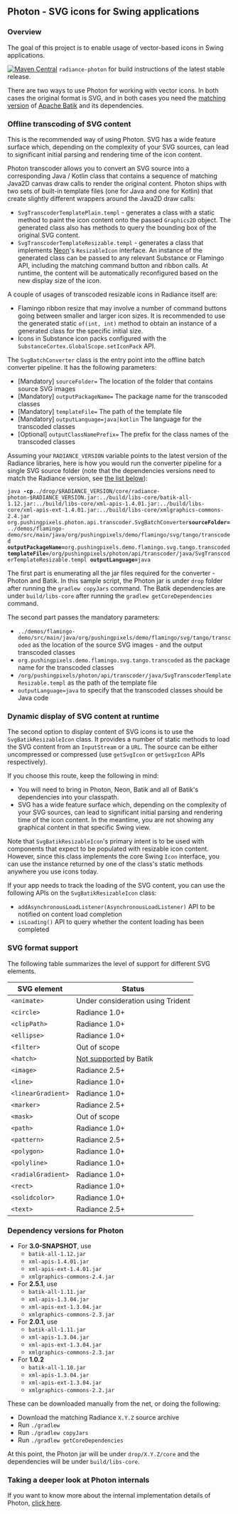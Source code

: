 ## Photon - SVG icons for Swing applications

### Overview

The goal of this project is to enable usage of vector-based icons in Swing applications.

[![Maven Central](https://maven-badges.herokuapp.com/maven-central/org.pushing-pixels/radiance-photon/badge.svg)](https://maven-badges.herokuapp.com/maven-central/org.pushing-pixels/radiance-photon) `radiance-photon` for build instructions of the latest stable release.

There are two ways to use Photon for working with vector icons. In both cases the original format is SVG, and in both cases you need the [matching version](#dependency-versions-for-photon) of [Apache Batik](https://xmlgraphics.apache.org/batik/) and its dependencies.

### Offline transcoding of SVG content

This is the recommended way of using Photon. SVG has a wide feature surface which, depending on the complexity of your SVG sources, can lead to significant initial parsing and rendering time of the icon content.

Photon transcoder allows you to convert an SVG source into a corresponding Java / Kotlin class that contains a sequence of matching Java2D canvas draw calls to render the original content. Photon ships with two sets of built-in template files (one for Java and one for Kotlin) that create slightly different wrappers around the Java2D draw calls:

* `SvgTranscoderTemplatePlain.templ` - generates a class with a static method to paint the icon content onto the passed `Graphics2D` object. The generated class also has methods to query the bounding box of the original SVG content.
* `SvgTranscoderTemplateResizable.templ` - generates a class that implements [Neon](../neon/neon.md)'s `ResizableIcon` interface. An instance of the generated class can be passed to any relevant Substance or Flamingo API, including the matching command button and ribbon calls. At runtime, the content will be automatically reconfigured based on the new display size of the icon.

A couple of usages of transcoded resizable icons in Radiance itself are:

* Flamingo ribbon resize that may involve a number of command buttons going between smaller and larger icon sizes. It is recommended to use the generated static `of(int, int)` method to obtain an instance of a generated class for the specific initial size.
* Icons in Substance icon packs configured with the `SubstanceCortex.GlobalScope.setIconPack` API.

The `SvgBatchConverter` class is the entry point into the offline batch converter pipeline. It has the following parameters:

* [Mandatory] `sourceFolder=` The location of the folder that contains source SVG images
* [Mandatory] `outputPackageName=` The package name for the transcoded classes
* [Mandatory] `templateFile=` The path of the template file
* [Mandatory] `outputLanguage=java|kotlin` The language for the transcoded classes
* [Optional] `outputClassNamePrefix=` The prefix for the class names of the transcoded classes

Assuming your `RADIANCE_VERSION` variable points to the latest version of the Radiance libraries, here is how you would run the converter pipeline for a single SVG source folder (note that the dependencies versions need to match the Radiance version, see [the list below](#dependency-versions-for-photon)):

`java `**`-cp`**` ../drop/$RADIANCE_VERSION/core/radiance-photon-$RADIANCE_VERSION.jar:../build/libs-core/batik-all-1.12.jar:../build/libs-core/xml-apis-1.4.01.jar:../build/libs-core/xml-apis-ext-1.4.01.jar:../build/libs-core/xmlgraphics-commons-2.4.jar org.pushingpixels.photon.api.transcoder.SvgBatchConverter `**`sourceFolder=`**`../demos/flamingo-demo/src/main/java/org/pushingpixels/demo/flamingo/svg/tango/transcoded `**`outputPackageName=`**`org.pushingpixels.demo.flamingo.svg.tango.transcoded `**`templateFile=`**`/org/pushingpixels/photon/api/transcoder/java/SvgTranscoderTemplateResizable.templ `**`outputLanguage=`**`java`

The first part is enumerating all the jar files required for the converter - Photon and Batik. In this sample script, the Photon jar is under `drop` folder after running the `gradlew copyJars` command. The Batik dependencies are under `build/libs-core` after running the `gradlew getCoreDependencies` command.

The second part passes the mandatory parameters:

* `../demos/flamingo-demo/src/main/java/org/pushingpixels/demo/flamingo/svg/tango/transcoded` as the location of the source SVG images - and the output transcoded classes
* `org.pushingpixels.demo.flamingo.svg.tango.transcoded` as the package name for the transcoded classes
* `/org/pushingpixels/photon/api/transcoder/java/SvgTranscoderTemplateResizable.templ` as the path of the template file
* `outputLanguage=java` to specify that the transcoded classes should be Java code

### Dynamic display of SVG content at runtime

The second option to display content of SVG icons is to use the `SvgBatikResizableIcon` class. It provides a number of static methods to load the SVG content from an `InputStream` or a `URL`. The source can be either uncompressed or compressed (use `getSvgIcon` or `getSvgzIcon` APIs respectively).

If you choose this route, keep the following in mind:

* You will need to bring in Photon, Neon, Batik and all of Batik's dependencies into your classpath.
* SVG has a wide feature surface which, depending on the complexity of your SVG sources, can lead to significant initial parsing and rendering time of the icon content. In the meantime, you are not showing any graphical content in that specific Swing view.

Note that `SvgBatikResizableIcon`'s primary intent is to be used with components that expect to be populated with resizable icon content. However, since this class implements the core Swing `Icon` interface, you can use the instance returned by one of the class's static methods anywhere you use icons today.

If your app needs to track the loading of the SVG content, you can use the following APIs on the `SvgBatikResizableIcon` class:

* `addAsynchronousLoadListener(AsynchronousLoadListener)` API to be notified on content load completion
* `isLoading()` API to query whether the content loading has been completed

### SVG format support

The following table summarizes the level of support for different SVG elements.

| SVG element | Status |
| --- | --- |
| `<animate>` | Under consideration using Trident |
| `<circle>` | Radiance 1.0+ |
| `<clipPath>` | Radiance 1.0+ |
| `<ellipse>` | Radiance 1.0+ |
| `<filter>` | Out of scope |
| `<hatch>` | [Not supported](https://issues.apache.org/jira/browse/BATIK-1259) by Batik |
| `<image>` | Radiance 2.5+ |
| `<line>` | Radiance 1.0+ |
| `<linearGradient>` | Radiance 1.0+ |
| `<marker>` | Radiance 2.5+ |
| `<mask>` | Out of scope |
| `<path>` | Radiance 1.0+ |
| `<pattern>` | Radiance 2.5+ |
| `<polygon>` | Radiance 1.0+ |
| `<polyline>` | Radiance 1.0+ |
| `<radialGradient>` | Radiance 1.0+ |
| `<rect>` | Radiance 1.0+ |
| `<solidcolor>` | Radiance 1.0+ |
| `<text>` | Radiance 2.5+ |

### Dependency versions for Photon

* For **3.0-SNAPSHOT**, use
  * `batik-all-1.12.jar`
  * `xml-apis-1.4.01.jar`
  * `xml-apis-ext-1.4.01.jar`
  * `xmlgraphics-commons-2.4.jar`
* For **2.5.1**, use
  * `batik-all-1.11.jar`
  * `xml-apis-1.3.04.jar`
  * `xml-apis-ext-1.3.04.jar`
  * `xmlgraphics-commons-2.3.jar`
* For **2.0.1**, use
  * `batik-all-1.11.jar`
  * `xml-apis-1.3.04.jar`
  * `xml-apis-ext-1.3.04.jar`
  * `xmlgraphics-commons-2.3.jar`
* For **1.0.2**
  * `batik-all-1.10.jar`
  * `xml-apis-1.3.04.jar`
  * `xml-apis-ext-1.3.04.jar`
  * `xmlgraphics-commons-2.2.jar`

These can be downloaded manually from the net, or doing the following:

* Download the matching Radiance `X.Y.Z` source archive
* Run `./gradlew`
* Run `./gradlew copyJars`
* Run `./gradlew getCoreDependencies`

At this point, the Photon jar will be under `drop/X.Y.Z/core` and the dependencies will be under `build/libs-core`.

### Taking a deeper look at Photon internals

If you want to know more about the internal implementation details of Photon, [click here](internals.md).
